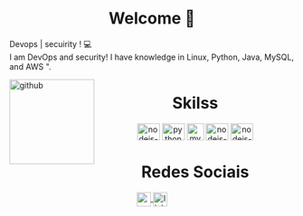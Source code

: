 <div align="left">

  <h1 align="center"> Welcome 👋 </h1>
    <p> Devops | secuirity ! 💻
    </br> I am DevOps and security! I have knowledge in Linux, Python, Java, MySQL, and AWS ".
    </br>
    </p>

</div>
<div style="display: inline_block">
<img align="left" height="150" alt="github" 
src="https://camo.githubusercontent.com/cae12fddd9d6982901d82580bdf321d81fb299141098ca1c2d4891870827bf17/68747470733a2f2f6d69726f2e6d656469756d2e636f6d2f6d61782f313336302f302a37513379765349765f7430696f4a2d5a2e676966">
</div>

<div  align="center"> 
    <h1 align="center">Skilss</h1>
      <img align="center" height="30" width="40" alt="nodejs-icon" src="https://cdn.jsdelivr.net/gh/devicons/devicon/icons/fedora/fedora-original.svg">
    <img align="center" height="30" width="40" alt="python" src="https://cdn.jsdelivr.net/gh/devicons/devicon/icons/python/python-original.svg">
    <img align="center" height="30" width="30" alt="mysql" src="https://github.com/gregoriodelucca/nodejs-readline/assets/43537647/123dd724-96f6-4e9d-a04a-10d2b0c68ddf">
    <img align="center" height="30" width="40" alt="nodejs-icon" src="https://cdn.jsdelivr.net/gh/devicons/devicon/icons/java/java-original.svg">
    <img align="center" height="30" width="40" alt="nodejs-icon" src="https://upload.wikimedia.org/wikipedia/commons/thumb/9/93/Amazon_Web_Services_Logo.svg/1024px-Amazon_Web_Services_Logo.svg.png">

   </div>
    
<div align="center">
    <h1 align="center">Redes Sociais</h1>
      <a align="center" href = "mailto: gregoriodelucca@gmail.com">
        <img  align="center" height="25"  alt="gmail" src="https://upload.wikimedia.org/wikipedia/commons/thumb/8/8c/Gmail_Icon_%282013-2020%29.svg/1024px-Gmail_Icon_%282013-2020%29.svg.png">
      </a>
      <a align="center" href = "https://www.linkedin.com/in/gregoriodelucca/">
        <img  align="center" height="25"  alt="linkedin" src="https://upload.wikimedia.org/wikipedia/commons/thumb/8/81/LinkedIn_icon.svg/2048px-LinkedIn_icon.svg.png">
      </a>    
</div>

  
